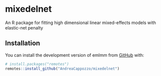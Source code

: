 
<!-- README.md is generated from README.Rmd. Please edit that file -->

# mixedelnet

<!-- badges: start -->
<!-- badges: end -->

An R package for fitting high dimensional linear mixed-effects models
with elastic-net penalty

## Installation

You can install the development version of emlmm from
[GitHub](https://github.com/) with:

``` r
# install.packages("remotes")
remotes::install_github("AndreaCappozzo/mixedelnet")
```
